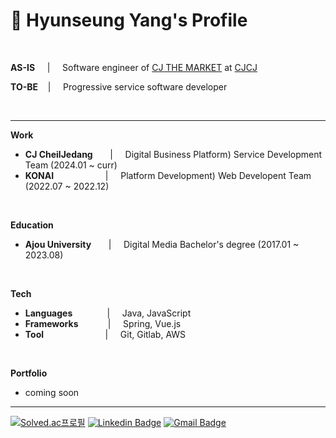 # 📌 Hyunseung Yang's Profile

<br>

**AS-IS** &nbsp; &nbsp;  | &nbsp; &nbsp; Software engineer of [CJ THE MARKET](https://www.cjthemarket.com/pc/main) at [CJCJ](https://www.cj.co.kr/kr/index)

**TO-BE**&nbsp; &nbsp; | &nbsp; &nbsp; Progressive service software developer

<br>

***

**Work**
* **CJ CheilJedang** &nbsp; &nbsp; &nbsp; | &nbsp; &nbsp;  Digital Business Platform) Service Development Team (2024.01 ~ curr)
* **KONAI** &nbsp; &nbsp; &nbsp; &nbsp; &nbsp; &nbsp; &nbsp; &nbsp; &nbsp; &nbsp;   | &nbsp; &nbsp;  Platform Development) Web Developent Team (2022.07 ~ 2022.12)

<br>

**Education**
* **Ajou University** &nbsp; &nbsp; &nbsp; | &nbsp; &nbsp; Digital Media Bachelor's degree (2017.01 ~ 2023.08)

<br>

**Tech**
* **Languages** &nbsp; &nbsp; &nbsp; &nbsp; &nbsp; &nbsp; &nbsp;| &nbsp; &nbsp; Java, JavaScript
* **Frameworks**&nbsp; &nbsp; &nbsp; &nbsp; &nbsp; &nbsp; | &nbsp; &nbsp; Spring, Vue.js
* **Tool** &nbsp; &nbsp; &nbsp; &nbsp; &nbsp; &nbsp; &nbsp; &nbsp; &nbsp; &nbsp; &nbsp; &nbsp; | &nbsp; &nbsp; Git, Gitlab, AWS

<br>

**Portfolio**
* coming soon

***

[![Solved.ac프로필](http://mazassumnida.wtf/api/mini/generate_badge?boj=dev_hsyang)](https://solved.ac/dev_hsyang)
[![Linkedin Badge](https://img.shields.io/badge/-LinkedIn-blue?style=flat-square&logo=Linkedin&logoColor=white&link=https://www.linkedin.com/in/hyunseungyang/)](https://www.linkedin.com/in/hyunseungyang/)
[![Gmail Badge](https://img.shields.io/badge/Gmail-d14836?style=flat-square&logo=Gmail&logoColor=white&link=mailto:dev.hsyang@gmail.com)](mailto:dev.hsyang@gmail.com)
